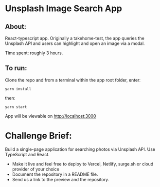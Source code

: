 # Unsplash Image Search App

## About:

React-typescript app. Originally a takehome-test, the app queries the Unsplash API and users can highlight and open an image via a modal.

Time spent: roughly 3 hours.

## To run:

Clone the repo and from a terminal within the app root folder, enter:

```
yarn install
```

then:

```
yarn start
```

App will be viewable on [http://localhost:3000](http://localhost:3000/)

# Challenge Brief:

Build a single-page application for searching photos via Unsplash API. Use TypeScript and React.

- Make it live and feel free to deploy to Vercel, Netlify, surge.sh or cloud provider of your choice
- Document the repository in a README file.
- Send us a link to the preview and the repository.
